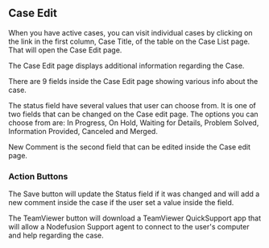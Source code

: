 ## Case Edit

When you have active cases, you can visit individual cases by clicking on the link in the first column, Case Title, of the table on the Case List page.
That will open the Case Edit page.

The Case Edit page displays additional information regarding the Case.

There are 9 fields inside the Case Edit page showing various info about the case.

The status field have several values that user can choose from. It is one of two fields that can be changed on the Case edit page.
The options you can choose from are: In Progress, On Hold, Waiting for Details, Problem Solved, Information Provided, Canceled and Merged.

New Comment is the second field that can be edited inside the Case edit page.

### Action Buttons

The Save button will update the Status field if it was changed and will add a new comment inside the case if the user set a value inside the field.

The TeamViewer button will download a TeamViewer QuickSupport app that will allow a Nodefusion Support agent to connect to the user's computer and help regarding the case.